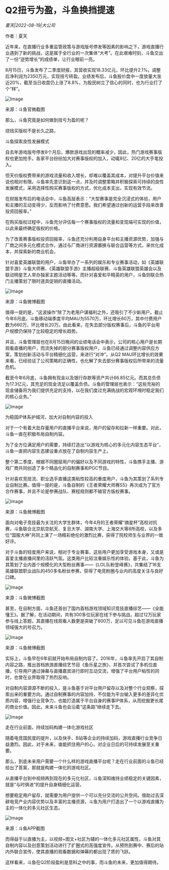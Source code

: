 # Q2扭亏为盈，斗鱼换挡提速

*夏天|2022-08-19|大公司*

作者｜夏天

近年来，在直播行业多重监管政策与游戏版号停发等因素的影响之下，游戏直播行业遇到了新的挑战，这是属于全行业的一次集体“大考”。在此艰难时刻，斗鱼交出了一份“逆势增长”的成绩单，让行业眼前一亮。

8月15日，斗鱼发布了二季度财报，其营收实现18.33亿元，环比提升2.1%。调整后净利润为2350万元，实现扭亏转盈。业绩发布后，斗鱼股价盘中一度放量大涨近20%，截至当日收盘仍上涨了8.8%，为股民树立了信心的同时，也为行业打了个“样”。

![Image](https://p3-sign.toutiaoimg.com/tos-cn-i-qvj2lq49k0/21c3887444e44a4a85ce9773861c7eec~noop.image?_iz=58558&from=article.pc_detail&x-expires=1661505263&x-signature=QxaJZRTdnn%2Bobvu9t1F7mFlr5VE%3D)

来源：斗鱼官微截图

那么，斗鱼究竟是如何做到扭亏为盈的呢？

烧钱买版权不是长久之路，

斗鱼探索良性发展模式

自去年游戏版号停发8个月后，爆款游戏出现的概率减少，因此，热门游戏赛事版权也更加抢手。各家平台纷纷加大对赛事版权的加入，动辄8亿、20亿的大手笔投入。

但天价版权费带来的游戏流量和收入增长，却难以覆盖其成本，对提升平台价值来说也相对有限。斗鱼率先意识到这一点，并及时调整策略并积极探索可持续的良性发展模式，采用选择性购买赛事版权的方式，优化成本支出，实现有效节流。

在财报发布后的电话会中，斗鱼高层表示：“大型赛事是完全沉浸式的体验，用户和主播的互动变得少，反而影响了付费意愿。我们希望通过创新的运营手段来改善投资回报率。”

在购买版权过程中，斗鱼充分评估每一个赛事版权的流量和变现端可实现的价值，以此来最终确定版权的价格。

为了改善赛事版权投资回报率，斗鱼还充分利用自身平台和主播资源优势，加强与厂商之间多元化模式合作，通过与厂商进行资源置换与联合运营等方式，来优化成本，并探索新的商业机会。

针对喜爱英雄联盟的用户，斗鱼举办了一系列的娱乐和专业赛事活动，如《英雄联盟手游》斗鱼大师赛、《英雄联盟手游》主播超级联赛、斗鱼英雄联盟英雄会以及联动明星艺人举办独家主题活动等等。而针对喜爱和平精英的用户，斗鱼则联合热门主播策划了限时道具促销的直播活动。

![Image](https://p3-sign.toutiaoimg.com/tos-cn-i-qvj2lq49k0/e311674f4c03459caaee0b2ef92652ec~noop.image?_iz=58558&from=article.pc_detail&x-expires=1661505263&x-signature=0AndLTSDIH2M4517fqMnqawowi8%3D)

来源：斗鱼微博截图

值得一提的是，“这波操作”除了为老用户谋福利之外，还吸引了不少新用户。截止今年6月底，斗鱼移动端季度平均MAU为5570万，环比增长60万，其中付费用户数为660万，环比增长20万。由此看来，在失去部分版权赛事后，斗鱼的平台用户规模仍保持了比较稳定的增长趋势。

并且，斗鱼管理层也在8月15日晚间的业绩电话会中表示，公司的核心用户是长期观看直播的用户，而流失掉的部分赛事版权用户，斗鱼已经通过调整内容供应方案，策划创新活动与平台精细化运营，来进行“对冲”。从Q2 MAU环比增长的效果来看，已经验证了公司策略的正确性，也化解了失去部分赛事版权后所带来的流量危机。

截至今年6月底，斗鱼拥有现金以及银行存款等资产共计66.85亿元。而其总负债为17.3亿元，其充足的现金流足以覆盖负债。斗鱼的管理层也表示：“这些充裕的现金储备将为我们提供充足的支持，以在我们度过充满挑战的宏观环境时稳定我们的核心业务。”

![Image](https://p3-sign.toutiaoimg.com/tos-cn-i-qvj2lq49k0/35e7e3f3cbce4c00adb4c163c8d22013~noop.image?_iz=58558&from=article.pc_detail&x-expires=1661505263&x-signature=PRVoQTzD87lkr3%2FUaTzB9FF7Zx0%3D)

为稳固IP体系护城河，加大对自制内容的投入

对于一个有着大批存量用户的直播平台来说，用户的留存和拉新一样重要。对此，斗鱼一直在积极布局自制内容。

为了全方位满足用户的需要，持续打造出“以游戏为核心的多元化内容生态平台”，斗鱼一直把内容生态建设重点放在了自制内容生产上。

整个第二季度，根据不同圈层用户的偏好以及不同游戏的特性，斗鱼携手主播、游戏厂商共同创造了多个精品化的自制赛事和PGC节目。

针对喜欢竞技流、职业选手直播这类粘性较高的重度用户，斗鱼为其策划了系列专业自制比赛。值得一提的是，斗鱼自制的《王者荣耀大师赛S5》再次成为了官方合作赛事，并且不论是参赛战队、赛程规则都不输官方版权赛事。

![Image](https://p3-sign.toutiaoimg.com/tos-cn-i-qvj2lq49k0/20294836ab41441e9db5c9c9adc18873~noop.image?_iz=58558&from=article.pc_detail&x-expires=1661505263&x-signature=I7ifXkmrIPgLfkdf9iVXbWgj88k%3D)

来源：斗鱼微博截图

面向对电子竞技最为关注的大学生群体，今年4月的王者荣耀“摘星杯”高校对抗赛，斗鱼联合北京航空航天、复旦大学、湖南大学、上海交大等8所高校，以及多位“国服大神”共同上演了一场精彩绝伦的激烈比赛，获得了院校师生与业界的一致好评。

对于斗鱼的轻度用户来说，相对于专业赛事，这些用户更加享受游戏本身，又或是喜爱主播直播间里的活跃气氛。这类用户比较注重娱乐性的体验。基于此，斗鱼为其策划了业内首个规模化的大型粉丝赛事——《LOL队粉登峰赛》，共集结了16支英雄联盟职业战队的450多名粉丝参赛，获得了电竞粉圈与业内的高度关注与良好口碑。

![Image](https://p3-sign.toutiaoimg.com/tos-cn-i-qvj2lq49k0/f3b929d406084438a6dca31b90b77b95~noop.image?_iz=58558&from=article.pc_detail&x-expires=1661505263&x-signature=quaw0j2oj8i524dwaMXLQW6wVtU%3D)

来源：斗鱼微博截图

甚至，在自制方面，斗鱼还首创了国内首档游戏领域知识竞技直播综艺——《全能懂王》。据了解，在活动期间，共有300多位玩家在线下参与挑战，超过12万玩家参与线上答题，其直播在线观看人数更是突破了800万，足以可见斗鱼在游戏直播领域强大的号召力。

![Image](https://p3-sign.toutiaoimg.com/tos-cn-i-qvj2lq49k0/c06f423488f84b2090ad11979f3fc8fe~noop.image?_iz=58558&from=article.pc_detail&x-expires=1661505263&x-signature=P57VK7cNWB7Wej6UDja%2BgN5o9eI%3D)

来源：斗鱼微博截图

实际上，斗鱼早在6年前就开始布局自制内容了。2016年，斗鱼率先开启了其自制内容之路，推出首档旅游直播综艺节目《鱼乐星之旅》，并首次尝试了多机位直播，引导用户通过弹幕与直播嘉宾进行即时互动交流，增强了平台用户粘性的同时，也曾在业界取得了热烈反响。

对自制内容源源不断的投入，是斗鱼基于对平台用户留存以及对整个行业观察，探索出来的重要方向。通过自制赛事的内容加持，不仅能为平台输入更多的差异化优质内容，增强行业竞争力，也能打造属于平台自身的赛事IP体系，从而挖掘更长尾的商业价值。因此，未来斗鱼也会沿着“这条路”继续走下去。

![Image](https://p3-sign.toutiaoimg.com/tos-cn-i-qvj2lq49k0/ea291e0e28904a179fb981a2191e71df~noop.image?_iz=58558&from=article.pc_detail&x-expires=1661505263&x-signature=JRso4XCkWeQVGVv5lndwD09y6KI%3D)

走在行业前面，持续加码构建一体化游戏社区

随着电竞国民度的提升，以及快手、B站等企业的持续加码，游戏直播行业竞争日益激烈。因此，对于未来，谁能抓住用户的心，对企业日后的可持续发展至关重要。

那么，到底未来用户需要一个什么样的游戏直播平台呢？走在行业前面的斗鱼已经给出了答案，那就是构建一体化的游戏社区。

从直播平台到中视频再到现在的多元化社区，斗鱼深知维持业绩稳定的关键因素，就是“与时俱进”的提升自身精细化运营。

想要稳定用户留存，就需要为用户提供一个可以充分交流的公共空间。借助过去深耕电竞产业内容优势以及丰富的主播资源，斗鱼为用户打造出了一个以游戏直播为主的一体化的多元社区生态。

![Image](https://p3-sign.toutiaoimg.com/tos-cn-i-qvj2lq49k0/660286e4c05c43a692780716de6ebd5f~noop.image?_iz=58558&from=article.pc_detail&x-expires=1661505263&x-signature=8iVqn5cQ4PpIcKOsfN5C%2F9hznEg%3D)

来源：斗鱼APP截图

而得益于以直播为主，以视频+图文+社区为辅的一体化多元社区属性，斗鱼对其自制内容以及创意策划活动进行了扩圈式的高强度宣传。从预热到赛中、赛后的站内外联合宣传，使其直播的观看数据和弹幕的都出现了质的飞跃。

这样看来，斗鱼在Q2阶段盈利是意料之中的事，而斗鱼的未来，更加值得期待。

